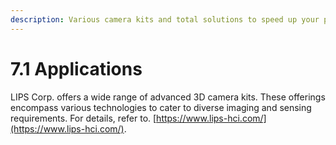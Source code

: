 ```yaml
---
description: Various camera kits and total solutions to speed up your product development.
---
```


# 7.1 Applications

LIPS Corp. offers a wide range of advanced 3D camera kits. These offerings encompass various technologies to cater to diverse imaging and sensing requirements. For details, refer to. [https://www.lips-hci.com/](https://www.lips-hci.com/).
